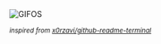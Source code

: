 <div align="justify">
<picture>
    <source media="(prefers-color-scheme: dark)" srcset="https://i.ibb.co/7dzCHTXW/output-gif.gif">
    <source media="(prefers-color-scheme: light)" srcset="https://i.ibb.co/7dzCHTXW/output-gif.gif">
    <img alt="GIFOS" src="https://i.ibb.co/7dzCHTXW/output-gif.gif">
</picture>

<sub><i>inspired from [x0rzavi/github-readme-terminal](https://github.com/x0rzavi/github-readme-terminal)</i></sub>

</div>

<!-- Image deletion URL: https://ibb.co/ksyBprx8/b85e9a7d08f5c117144c68dc8a306553 -->